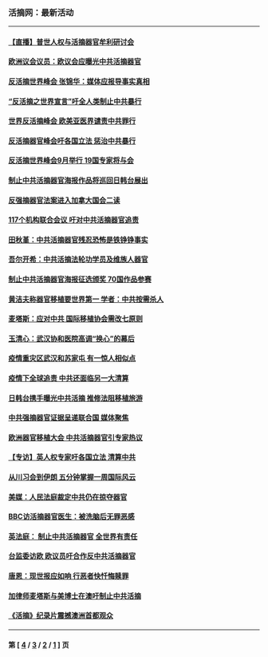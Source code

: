 ### 活摘网：最新活动
---
#### [【直播】普世人权与活摘器官牟利研讨会](../../pages/nf5883/n13425146.md?02230430) 
#### [欧洲议会议员：欧议会应曝光中共活摘器官](../../pages/nf5883/n13336571.md?02230430) 
#### [反活摘世界峰会 张锦华：媒体应报导事实真相](../../pages/nf5883/n13278502.md?02230430) 
#### [“反活摘之世界宣言”吁全人类制止中共暴行](../../pages/nf5883/n13259730.md?02230430) 
#### [世界反活摘峰会 欧美亚医界谴责中共罪行](../../pages/nf5883/n13253550.md?02230430) 
#### [反活摘器官峰会吁各国立法 惩治中共暴行](../../pages/nf5883/n13245052.md?02230430) 
#### [反活摘世界峰会9月举行 19国专家将与会](../../pages/nf5883/n13201492.md?02230430) 
#### [制止中共活摘器官海报作品将巡回日韩台展出](../../pages/nf5883/n13177791.md?02230430) 
#### [反强摘器官法案进入加拿大国会二读](../../pages/nf5883/n13033450.md?02230430) 
#### [117个机构联合会议 吁对中共活摘器官追责](../../pages/nf5883/n12775087.md?02230430) 
#### [田秋堇：中共活摘器官残忍恐怖是铁铮铮事实](../../pages/nf5883/n12702148.md?02230430) 
#### [吾尔开希：中共活摘法轮功学员及维族人器官](../../pages/nf5883/n12693197.md?02230430) 
#### [制止中共活摘器官海报征选颁奖 70国作品参赛](../../pages/nf5883/n12692050.md?02230430) 
#### [黄洁夫称器官移植要世界第一 学者：中共按需杀人](../../pages/nf5883/n12572329.md?02230430) 
#### [麦塔斯：应对中共 国际移植协会需改七原则](../../pages/nf5883/n12514711.md?02230430) 
#### [玉清心：武汉协和医院高调“换心”的幕后](../../pages/nf5883/n12298730.md?02230430) 
#### [疫情重灾区武汉和苏家屯 有一惊人相似点](../../pages/nf5883/n12150824.md?02230430) 
#### [疫情下全球追责 中共还面临另一大清算](../../pages/nf5883/n12070397.md?02230430) 
#### [日韩台携手曝光中共活摘 推修法阻移植旅游](../../pages/nf5883/n11712046.md?02230430) 
#### [中共强摘器官证据呈递联合国 媒体聚焦](../../pages/nf5883/n11546426.md?02230430) 
#### [欧洲器官移植大会 中共活摘器官引专家热议](../../pages/nf5883/n11539095.md?02230430) 
#### [【专访】英人权专家吁各国立法 清算中共](../../pages/nf5883/n11367315.md?02230430) 
#### [从川习会到伊朗 五分钟掌握一周国际风云](../../pages/nf5883/n11338520.md?02230430) 
#### [美媒：人民法庭裁定中共仍在掠夺器官](../../pages/nf5883/n11334897.md?02230430) 
#### [BBC访活摘器官医生：被洗脑后无罪恶感](../../pages/nf5883/n11335935.md?02230430) 
#### [英法庭： 制止中共活摘器官 全世界有责任](../../pages/nf5883/n11330691.md?02230430) 
#### [台监委访欧 欧议员吁合作反中共活摘器官](../../pages/nf5883/n11109190.md?02230430) 
#### [唐恩：现世报应如响 行恶者快忏悔赎罪](../../pages/nf5883/n11104016.md?02230430) 
#### [加律师麦塔斯与美博士在澳吁制止中共活摘](../../pages/nf5883/n10724764.md?02230430) 
#### [《活摘》纪录片震撼澳洲首都观众](../../pages/nf5883/n10722747.md?02230430) 

---
#### 第 [ [4](./4.md?02230430) / [3](./3.md?02230430) / [2](./2.md?02230430) / [1](./1.md?02230430) ] 页

